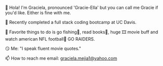 👋 Hola! 
I'm Graciela, pronounced 'Gracie-Ella' but you can call me Gracie if you'd like. Either is fine with me.

🌱 Recently completed a full stack coding bootcamp at UC Davis.

🎈 Favorite things to do is go fishing🎣, read books📖, huge 🎞️ movie buff and watch american NFL football🏈 GO RAIDERS.

😏 Me: "I speak fluent movie quotes."

📫 How to reach me 
email: graciela.mejia1@yahoo.com

<!---
gmejia87/gmejia87 is a ✨ special ✨ repository because its `README.md` (this file) appears on your GitHub profile.
You can click the Preview link to take a look at your changes.
--->

